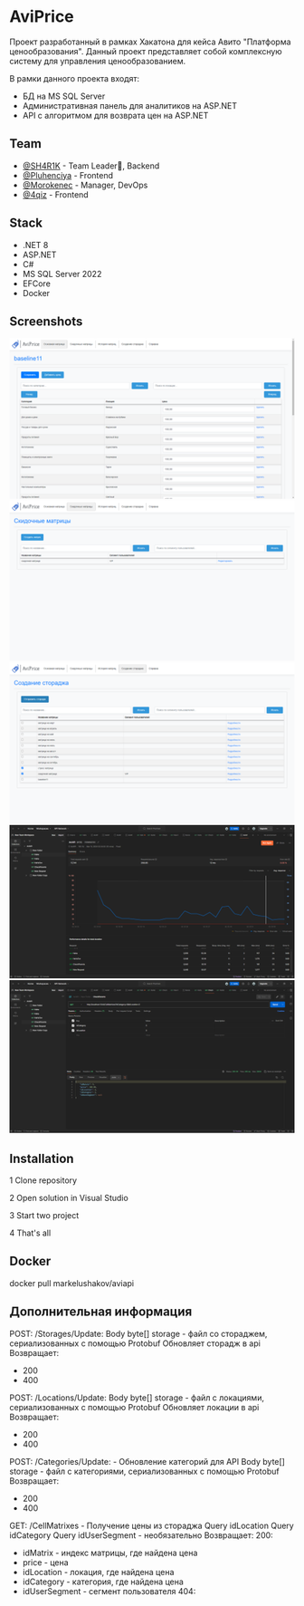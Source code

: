 # AviPrice

Проект разработанный в рамках Хакатона для кейса Авито "Платформа ценообразования". Данный проект представляет собой комплексную систему для управления ценообразованием. 

В рамки данного проекта входят:
- БД на MS SQL Server 
- Административная панель для аналитиков на ASP.NET
- API с алгоритмом для возврата цен на ASP.NET 

## Team

- [@SH4R1K](https://github.com/SH4R1K) - Team Leader👑, Backend
- [@Pluhenciya](https://github.com/Pluhenciya) - Frontend
- [@Morokenec](https://github.com/Morokenec) - Manager, DevOps
- [@4qiz](https://www.github.com/4qiz) - Frontend

## Stack

- .NET 8
- ASP.NET
- C#
- MS SQL Server 2022
- EFCore
- Docker

## Screenshots

![Страница основной матрицы](/github_res/сайт.png?raw=true ".")
![Скидочные матрицы](/github_res/скидочные.png?raw=true ".")
![Страница сбора стораджа](/github_res/сторадж.png?raw=true ".")
![Тестирование нагрузки](/github_res/постман.png?raw=true ".")
![Пример ответа](/github_res/родители.png?raw=true ".")

## Installation

1 Clone repository

2 Open solution in Visual Studio

3 Start two project

4 That's all

## Docker

docker pull markelushakov/aviapi

## Дополнительная информация
POST: /Storages/Update:
  Body byte[] storage - файл со стораджем, сериализованных с помощью Protobuf
  Обновляет сторадж в api
  Возвращает:
 -  200
 -  400

POST: /Locations/Update: 
  Body byte[] storage - файл с локациями, сериализованных с помощью Protobuf
  Обновляет локации в api
  Возвращает:
  - 200
  - 400

POST: /Categories/Update: - Обновление категорий для API
  Body byte[] storage - файл с категориями, сериализованных с помощью Protobuf
  Возвращает:
  - 200
  - 400

GET: /CellMatrixes - Получение цены из стораджа
  Query idLocation
  Query idCategory
  Query idUserSegment - необязательно
Возвращает:
200:
  - idMatrix - индекс матрицы, где найдена цена
  - price - цена
  - idLocation - локация, где найдена цена
  - idCategory - категория, где найдена цена
  - idUserSegment - сегмент пользователя
404:
